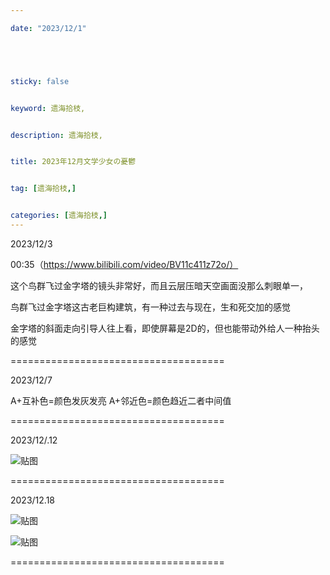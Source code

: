 ```yaml
---

date: "2023/12/1"





sticky: false


keyword: 遗海拾枝,


description: 遗海拾枝,


title: 2023年12月文学少女の憂鬱


tag: [遗海拾枝,]


categories: [遗海拾枝,]
---
```

2023/12/3

00:35（https://www.bilibili.com/video/BV11c411z72o/）

这个鸟群飞过金字塔的镜头非常好，而且云层压暗天空画面没那么刺眼单一，

鸟群飞过金字塔这古老巨构建筑，有一种过去与现在，生和死交加的感觉

金字塔的斜面走向引导人往上看，即使屏幕是2D的，但也能带动外给人一种抬头的感觉


=====================================

2023/12/7

A+互补色=颜色发灰发亮
A+邻近色=颜色趋近二者中间值

=====================================

2023/12/.12

![贴图](/知识/QQ图片20231214152047.png)

=====================================

2023/12.18

![贴图](/知识/QQ图片20231218150708.png)

![贴图](/知识/QQ图片20231218150702.png)

=====================================

